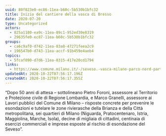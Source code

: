 ```yaml
---
uuid: 80f823e0-ec86-11ea-b60c-5b530b1bfc32
title: Inizio del cantiere della vasca di Bresso
date: 2020-07-20
type: Uncategorized
actors:
  - 825a1180-ea9c-11ea-89c1-952ed30e8319
  - 29635fe0-ec87-11ea-b60c-5b530b1bfc32
groups:
  - ca6c9af0-d742-11ea-83a8-47271feea2c9
  - 196547b0-d743-11ea-accf-91b459e4aeb4
topics:
  - 5fcaf090-d7d6-11ea-8315-417e20cd1794
links:
  - https://www.comune.milano.it/-/seveso.-vasca-milano-parco-nord-partito-il-cantiere.-avviato-tutto-il-piano-per-la-prevenzione-delle-esondazione-del-seveso-nell-area-metropolitana
updatedAt: 2020-10-22T07:56:17.196Z
createdAt: 2020-10-22T07:56:17.355Z
---
```


“Dopo 50 anni di attesa – sottolineano Pietro Foroni, assessore al Territorio e Protezione civile di Regione Lombardia, e Marco Granelli, assessore ai Lavori pubblici del Comune di Milano – risposte concrete per prevenire le esondazioni e tutelare le zone rivierasche della Brianza e della Città metropolitana, sei quartieri di Milano (Niguarda, Pratocentenaro, Istria, Maggiolina, Marche, Isola), decine di migliaia di cittadini, centinaia di esercizi commerciali e imprese esposte al rischio di esondazione del Seveso”.
